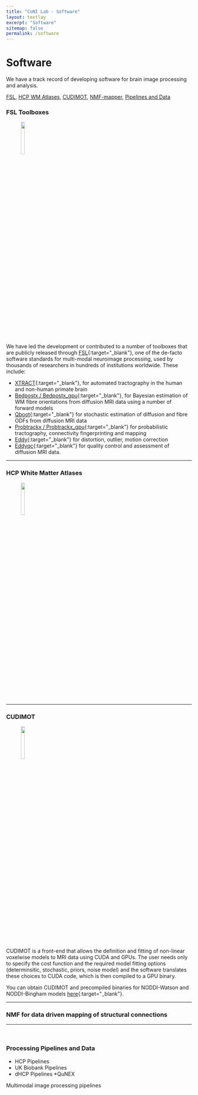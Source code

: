 ```yaml
---
title: "CoNI Lab - Software"
layout: textlay
excerpt: "Software"
sitemap: false
permalink: /software
---
```


# Software

We have a track record of developing software for brain image
processing and analysis.

[FSL](#fsl-toolboxes), [HCP WM Atlases](#hcp-white-matter-atlases), [CUDIMOT](#cudimot), [NMF-mapper](#nmf-for-data-driven-mapping-of-structural-connections),
[Pipelines and Data](#processing-pipelines-and-data)


### FSL Toolboxes
<figure>
<img src="{{ site.url }}{{ site.baseurl }}/images/software/FSL_logo.jpg" width="15%">
</figure>

We have led the development or contributed to a number of toolboxes that are publicly released through [FSL](https://fsl.fmrib.ox.ac.uk/fsl/fslwiki){:target="_blank"}, one of the
de-facto software standards for multi-modal neuroimage processing,
used by thousands of researchers in hundreds of institutions
worldwide. These include:
* [XTRACT](https://fsl.fmrib.ox.ac.uk/fsl/fslwiki/XTRACT){:target="_blank"},
  for automated tractography in the human and non-human primate brain
* [Bedpostx / Bedpostx_gpu](https://fsl.fmrib.ox.ac.uk/fsl/fslwiki/FDT/UserGuide#BEDPOSTX){:target="_blank"},
  for Bayesian estimation of WM fibre orientations from diffusion MRI
  data using a number of forward models
* [Qboot](https://fsl.fmrib.ox.ac.uk/fsl/fslwiki/FDT/UserGuide#qboot_-_Estimation_of_fibre_orientations_using_q-ball_ODFs_and_residual_bootstrap){:target="_blank"} for stochastic estimation of diffusion and fibre ODFs from diffusion MRI data
* [Probtrackx / Probtrackx_gpu](https://fsl.fmrib.ox.ac.uk/fsl/fslwiki/FDT/UserGuide#PROBTRACKX_-_probabilistic_tracking_with_crossing_fibres){:target="_blank"} for probabilistic tractography, connectivity fingerprinting and mapping
* [Eddy](https://fsl.fmrib.ox.ac.uk/fsl/fslwiki/eddy){:target="_blank"}
for distortion, outlier, motion correction
* [Eddyqc](https://fsl.fmrib.ox.ac.uk/fsl/fslwiki/eddyqc/UsersGuide){:target="_blank"}
  for quality control and assessment of diffusion MRI data.

<hr>

### HCP White Matter Atlases

<figure>
<img src="{{ site.url }}{{ site.baseurl }}/images/software/hcp_wm.jpg" width="15%">
</figure>
<hr>


### CUDIMOT
<figure>
<img src="{{ site.url }}{{ site.baseurl }}/images/software/cudimot.jpg" width="15%">
</figure>

CUDIMOT is a front-end that allows the definition and fitting of
non-linear voxelwise models to MRI data using CUDA and GPUs. The user
needs only to specify the cost function and the required model fitting
options (determinsitic, stochastic, priors, noise model) and the
software translates these choices to CUDA code, which is then compiled
to a GPU binary. 

You can obtain CUDIMOT and precompiled binaries for NODDI-Watson and 
NODDI-Bingham models [here](https://users.fmrib.ox.ac.uk/~moisesf/cudimot/index.html){:target="_blank"}.

<hr>

### NMF for data driven mapping of structural connections

<hr>
<p> &nbsp; </p>

### Processing Pipelines and Data

* HCP Pipelines
* UK Biobank Pipelines
* dHCP Pipelines
*QuNEX

Multimodal image processing pipelines

<p> &nbsp; </p>
